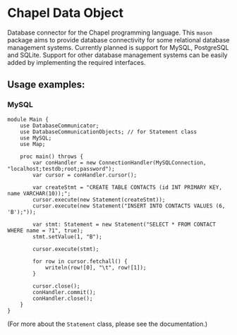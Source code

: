 # Chapel Data Object
Database connector for the Chapel programming language.
This `mason` package aims to provide database connectivity for some
relational database management systems. 
Currently planned is support for MySQL, PostgreSQL and SQLite.
Support for other database management systems can be easily added by
implementing the required interfaces.

## Usage examples:

### MySQL

```chapel
module Main {
    use DatabaseCommunicator;
    use DatabaseCommunicationObjects; // for Statement class
    use MySQL;
    use Map;

    proc main() throws {
        var conHandler = new ConnectionHandler(MySQLConnection, "localhost;testdb;root;password");
        var cursor = conHandler.cursor();

        var createStmt = "CREATE TABLE CONTACTS (id INT PRIMARY KEY, name VARCHAR(10));";
        cursor.execute(new Statement(createStmt));
        cursor.execute(new Statement("INSERT INTO CONTACTS VALUES (6, 'B');"));

        var stmt: Statement = new Statement("SELECT * FROM CONTACT WHERE name = ?1", true);
        stmt.setValue(1, "B");
        
        cursor.execute(stmt);

        for row in cursor.fetchall() {
            writeln(row![0], "\t", row![1]);
        }

        cursor.close();
        conHandler.commit();
        conHandler.close();
    }
}
```

(For more about the `Statement` class, please see the documentation.)
